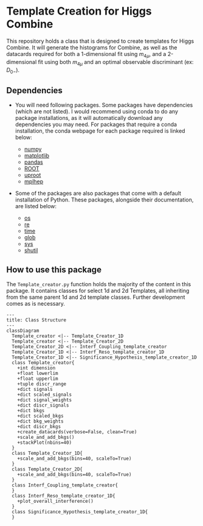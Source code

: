 # Template Creation for Higgs Combine

This repository holds a class that is designed to create templates for Higgs Combine. It will generate the histograms for Combine, as well as the datacards required for both a 1-dimensional fit using $m_{4\mu}$, and a 2-dimensional fit using both $m_{4\mu}$ and an optimal observable discriminant (ex: $D_{0-}$).

## Dependencies
- You will need following packages. Some packages have dependencies (which are not listed). I would recommend using conda to do any package installations, as it will automatically download any dependencies you may need. For packages that require a conda installation, the conda webpage for each package required is linked below:
  - [numpy](https://anaconda.org/anaconda/numpy)
  - [matplotlib](https://anaconda.org/conda-forge/matplotlib)
  - [pandas](https://anaconda.org/anaconda/pandas)
  - [ROOT](https://anaconda.org/conda-forge/root/)
  - [uproot](https://anaconda.org/conda-forge/uproot)
  - [mplhep](https://anaconda.org/conda-forge/mplhep)

- Some of the packages are also packages that come with a default installation of Python. These packages, alongside their documentation, are listed below:
  - [os](https://docs.python.org/3/library/os.html)
  - [re](https://docs.python.org/3/library/re.html)
  - [time](https://docs.python.org/3/library/time.html)
  - [glob](https://docs.python.org/3/library/glob.html)
  - [sys](https://docs.python.org/3/library/sys.html)
  - [shutil](https://docs.python.org/3/library/shutil.html)

## How to use this package

The `Template_creator.py` function holds the majority of the content in this package. It contains classes for select 1d and 2d Templates, all inheriting from the same parent 1d and 2d template classes. Further development comes as is necessary.


```mermaid
---
title: Class Structure
---
classDiagram
  Template_creator <|-- Template_Creator_1D
  Template_creator <|-- Template_Creator_2D
  Template_Creator_2D <|-- Interf_Coupling_template_creator
  Template_Creator_1D <|-- Interf_Reso_template_creator_1D
  Template_Creator_1D <|-- Significance_Hypothesis_template_creator_1D
  class Template_creator{
    +int dimension
    +float lowerlim
    +float upperlim
    +tuple discr_range
    +dict signals
    +dict scaled_signals
    +dict signal_weights
    +dict discr_signals
    +dict bkgs
    +dict scaled_bkgs
    +dict bkg_weights
    +dict discr_bkgs
    +create_datacards(verbose=False, clean=True)
    +scale_and_add_bkgs()
    +stackPlot(nbins=40)
  }
  class Template_Creator_1D{
    +scale_and_add_bkgs(bins=40, scaleTo=True)
  }
  class Template_Creator_2D{
    +scale_and_add_bkgs(bins=40, scaleTo=True)
  }
  class Interf_Coupling_template_creator{
  }
  class Interf_Reso_template_creator_1D{
    +plot_overall_interference()
  }
  class Significance_Hypothesis_template_creator_1D{
  }

```